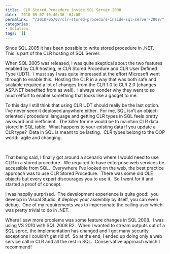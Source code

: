 ```yaml
---
title:  CLR Stored Procedure inside SQL Server 2008
date:  2010-05-07 10:40:36 -04:00
permalink:  "/2010/05/07/clr-stored-procedure-inside-sql-server-2008/"
categories:
- Solution
tags:  []
---
```

<p>Since SQL 2005 it has been possible to write stored procedure in .NET.&#160; This is part of the CLR hosting of SQL Server.</p>  <p>When SQL 2005 was released, I was quite skeptical about the two features enabled by CLR hosting, ie CLR Stored Procedure and CLR User Defined Type (UDT).&#160; I must say I was quite impressed at the effort Microsoft went through to enable this.&#160; Hosting the CLR in a way that was both safe and scalable required a lot of changes from the CLR 1.0 to CLR 2.0 (changes ASP.NET benefited from as well).&#160; I always wonder why they went to so much effort to enable something that looks like a gadget to me.</p>  <p>To this day I still think that using CLR UDT should really be the last option.&#160; I’ve never seen it deployed anywhere either.&#160; For me, SQL isn’t an object-oriented / procedural language and getting CLR types in SQL feels pretty awkward and inefficient.&#160; The killer for me would be to maintain CLR data stored in SQL table.&#160; What happens to your existing data if you update a CLR type?&#160; Data in SQL is meant to be lasting.&#160; CLR types belong to the OOP world:&#160; agile and changing.</p>  <p>&#160;</p>  <p>That being said, I finally got around a scenario where I would need to use CLR in a stored procedure.&#160; We required to have enterprise web services be accessible from SQL.&#160; Everywhere I’ve looked on the web, the best practice approach was to use CLR Stored Procedure.&#160; There was some old OLE objects but every expert discourages you to use it.&#160; So I went for it and started a proof of concept.</p>  <p>I was happily surprised.&#160; The development experience is quite good:&#160; you develop in Visual Studio, it deploys your assembly by itself, you can even debug.&#160; One of my requirements was to impersonate the calling user which was pretty trivial to do in .NET.</p>  <p>Where I saw more problems was some feature changes in SQL 2008.&#160; I was using VS 2010 with SQL 2008 R2.&#160; When I wanted to stream outputs out of a SQL sproc, the implementation has changed and I got many security exceptions I couldn’t get rid of.&#160; So at the end, I ended up doing only a web service call in CLR and all the rest in SQL.&#160; Conservative approach which I recommend!</p>